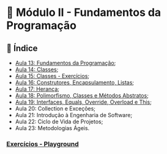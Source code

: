  # :pushpin: Módulo II - Fundamentos da Programação

## :floppy_disk: Índice


 - [Aula 13: Fundamentos da Programação](https://github.com/majutre/exercicios-dh/tree/master/modulo-02/Aula13);
 - [Aula 14: Classes](https://github.com/majutre/exercicios-dh/tree/master/modulo-02/Aula14);
 - [Aula 15: Classes - Exercícios](https://github.com/majutre/exercicios-dh/tree/master/modulo-02/Aula15);
 - [Aula 16: Construtores, Encapsulamento, Listas](https://github.com/majutre/exercicios-dh/tree/master/modulo-02/Aula16);
 - [Aula 17: Herança](https://github.com/majutre/exercicios-dh/tree/master/modulo-02/Aula17);
 - [Aula 18: Polimorfismo, Classes e Métodos Abstratos](https://github.com/majutre/exercicios-dh/tree/master/modulo-02/Aula18);
 - [Aula 19: Interfaces, Equals, Override, Overload e This](https://github.com/majutre/exercicios-dh/tree/master/modulo-02/Aula19);
 - Aula 20: Collection e Exceções;
 - Aula 21: Introdução à Engenharia de Software;
 - Aula 22: Ciclo de Vida de Projetos;
 - Aula 23: Metodologias Ágeis.

### [Exercícios - Playground](https://github.com/majutre/exercicios-dh/tree/master/modulo-02/exercicios-playground)
